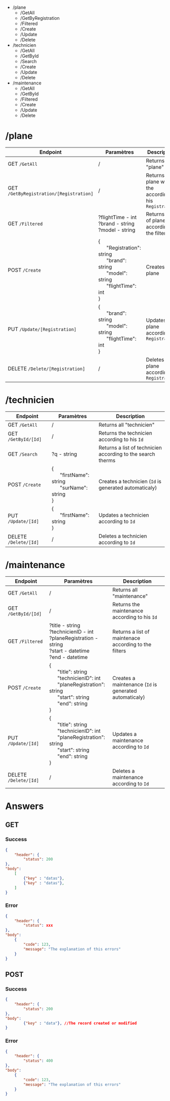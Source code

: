 - /plane
  - /GetAll
  - /GetByRegistration
  - /Filtered
  - /Create
  - /Update
  - /Delete
- /technicien   
  - /GetAll
  - /GetById
  - /Search
  - /Create
  - /Update
  - /Delete
- /maintenance
  - /GetAll
  - /GetById
  - /Filtered
  - /Create
  - /Update
  - /Delete


# /plane

| Endpoint | Paramètres | Description |
|---|---|---|
| GET `/GetAll` | / | Returns all "plane" |
| GET `/GetByRegistration/[Registration]` | / | Returns the plane with the according to his `Registration` |
| GET `/Filtered` | ?flightTime - int <br/> ?brand - string <br/> ?model - string | Returns a list of planes according to the filters |
| POST `/Create` | {<br/>&nbsp;&nbsp;&nbsp;&nbsp;&nbsp;&nbsp;"Registration": string<br/>&nbsp;&nbsp;&nbsp;&nbsp;&nbsp;&nbsp;"brand": string<br/>&nbsp;&nbsp;&nbsp;&nbsp;&nbsp;&nbsp;"model": string <br/>&nbsp;&nbsp;&nbsp;&nbsp;&nbsp;&nbsp;"flightTime": int<br/>} | Creates a plane |
| PUT `/Update/[Registration]` | {<br/>&nbsp;&nbsp;&nbsp;&nbsp;&nbsp;&nbsp;"brand": string<br/>&nbsp;&nbsp;&nbsp;&nbsp;&nbsp;&nbsp;"model": string <br/>&nbsp;&nbsp;&nbsp;&nbsp;&nbsp;&nbsp;"flightTime": int<br/>} | Updates a plane according to `Registration`|
| DELETE `/Delete/[Registration]` | / | Deletes a plane according to `Registration`|


# /technicien

| Endpoint | Paramètres | Description |
|---|---|---|
| GET `/GetAll` | / | Returns all "technicien" |
| GET `/GetById/[Id]` | / | Returns the technicien according to his `Id` |
| GET `/Search` | ?q - string | Returns a list of technicien according to the search therms |
| POST `/Create` | {<br/>&nbsp;&nbsp;&nbsp;&nbsp;&nbsp;&nbsp;"firstName": string<br/>&nbsp;&nbsp;&nbsp;&nbsp;&nbsp;&nbsp;"surName": string<br/>} | Creates a technicien (`Id` is generated automaticaly) |
| PUT `/Update/[Id]` | {<br/>&nbsp;&nbsp;&nbsp;&nbsp;&nbsp;&nbsp;"firstName": string<br/>} | Updates a technicien according to `Id` |
| DELETE `/Delete/[Id]` | / | Deletes a technicien according to `Id`|


# /maintenance

| Endpoint | Paramètres | Description |
|---|---|---|
| GET `/GetAll` | / | Returns all "maintenance" |
| GET `/GetById/[Id]` | / | Returns the maintenance according to his `Id` |
| GET `/Filtered` | ?title - string<br/>?technicienID - int<br/>?planeRegistration - string<br/>?start - datetime<br/>?end - datetime| Returns a list of maintenace according to the filters |
| POST `/Create` | {<br/>&nbsp;&nbsp;&nbsp;&nbsp;&nbsp;&nbsp;"title": string<br/>&nbsp;&nbsp;&nbsp;&nbsp;&nbsp;&nbsp;"technicienID": int<br/>&nbsp;&nbsp;&nbsp;&nbsp;&nbsp;&nbsp;"planeRegistration": string<br/>&nbsp;&nbsp;&nbsp;&nbsp;&nbsp;&nbsp;"start": string <br/>&nbsp;&nbsp;&nbsp;&nbsp;&nbsp;&nbsp;"end": string<br/>} | Creates a maintenance (`Id` is generated automaticaly) |
| PUT `/Update/[Id]` | {<br/>&nbsp;&nbsp;&nbsp;&nbsp;&nbsp;&nbsp;"title": string<br/>&nbsp;&nbsp;&nbsp;&nbsp;&nbsp;&nbsp;"technicienID": int<br/>&nbsp;&nbsp;&nbsp;&nbsp;&nbsp;&nbsp;"planeRegistration": string<br/>&nbsp;&nbsp;&nbsp;&nbsp;&nbsp;&nbsp;"start": string <br/>&nbsp;&nbsp;&nbsp;&nbsp;&nbsp;&nbsp;"end": string<br/>} | Updates a maintenance according to `Id` |
| DELETE `/Delete/[Id]` | / | Deletes a maintenance according to `Id`|

# Answers

## GET
### Success

``` json
{
    "header": {
        "status": 200
},
"body":
    [
        {"key" : "datas"},
        {"key" : "datas"},
    ]
}
```

### Error

``` json
{
    "header": {
        "status": xxx
},
"body":
    {
        "code": 123,
        "message": "The explanation of this errors"
    }
}
```
## POST
### Success

``` json
{
    "header": {
        "status": 200
},
"body":
        {"key" : "data"}, //The record created or modified
}
```

### Error

``` json
{
    "header": {
        "status": 400
},
"body":
    {
        "code": 123,
        "message": "The explanation of this errors"
    }
}
```